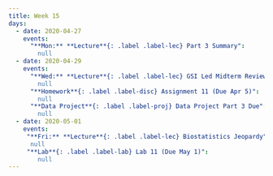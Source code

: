 ```yaml
---
title: Week 15
days:
  - date: 2020-04-27
    events:
      "**Mon:** **Lecture**{: .label .label-lec} Part 3 Summary":
        null
  - date: 2020-04-29
    events:
      "**Wed:** **Lecture**{: .label .label-lec} GSI Led Midterm Review":
        null
      "**Homework**{: .label .label-disc} Assignment 11 (Due Apr 5)":
        null
      "**Data Project**{: .label .label-proj} Data Project Part 3 Due":
        null
  - date: 2020-05-01
    events:
     "**Fri:** **Lecture**{: .label .label-lec} Biostatistics Jeopardy":
      null
     "**Lab**{: .label .label-lab} Lab 11 (Due May 1)":
        null
---
```

